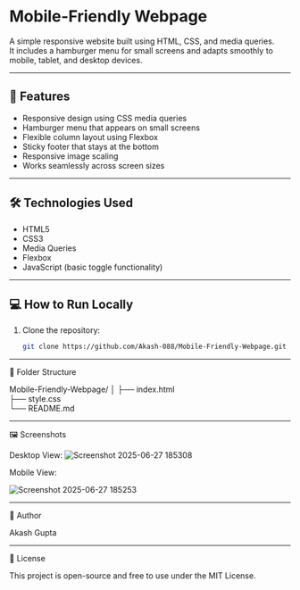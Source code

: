 # Mobile-Friendly Webpage

A simple responsive website built using HTML, CSS, and media queries.  
It includes a hamburger menu for small screens and adapts smoothly to mobile, tablet, and desktop devices.

---

## 📱 Features

- Responsive design using CSS media queries
- Hamburger menu that appears on small screens
- Flexible column layout using Flexbox
- Sticky footer that stays at the bottom
- Responsive image scaling
- Works seamlessly across screen sizes

---

## 🛠 Technologies Used

- HTML5
- CSS3
- Media Queries
- Flexbox
- JavaScript (basic toggle functionality)

---

## 💻 How to Run Locally

1. Clone the repository:

   ```bash
   git clone https://github.com/Akash-088/Mobile-Friendly-Webpage.git
   ```
---

📁 Folder Structure

Mobile-Friendly-Webpage/
│
├── index.html      
├── style.css       
└── README.md       

---

🖼 Screenshots

Desktop View:
![Screenshot 2025-06-27 185308](https://github.com/user-attachments/assets/b65664d6-8d0e-4068-9964-68f08557d198)

Mobile View:

![Screenshot 2025-06-27 185253](https://github.com/user-attachments/assets/0c9c2a68-9a3e-449d-98d0-e78ddb8ddc97)

---

🧠 Author

Akash Gupta

---

📜 License

This project is open-source and free to use under the MIT License.

